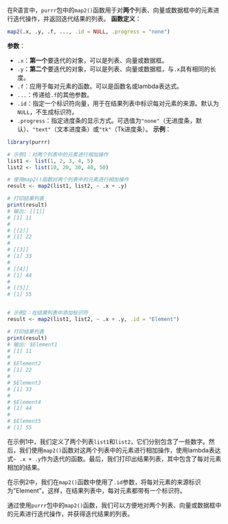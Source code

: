 在R语言中，`purrr`包中的`map2()`函数用于对**两个**列表、向量或数据框中的元素进行迭代操作，并返回迭代结果的列表。
**函数定义**：
```R
map2(.x, .y, .f, ..., .id = NULL, .progress = "none")
```
**参数**：
- `.x`：**第一个**要迭代的对象，可以是列表、向量或数据框。
- `.y`：**第二个**要迭代的对象，可以是列表、向量或数据框，与`.x`具有相同的长度。
- `.f`：应用于每对元素的函数。可以是函数名或lambda表达式。
- `...`：传递给`.f`的其他参数。
- `.id`：指定一个标识符向量，用于在结果列表中标识每对元素的来源。默认为`NULL`，不生成标识符。
- `.progress`：指定进度条的显示方式。可选值为`"none"`（无进度条，默认）、`"text"`（文本进度条）或`"tk"`（Tk进度条）。
**示例**：
```R
library(purrr)

# 示例1：对两个列表中的元素进行相加操作
list1 <- list(1, 2, 3, 4, 5)
list2 <- list(10, 20, 30, 40, 50)

# 使用map2()函数对两个列表中的元素进行相加操作
result <- map2(list1, list2, ~ .x + .y)

# 打印结果列表
print(result)
# 输出: [[1]]
# [1] 11
# 
# [[2]]
# [1] 22
# 
# [[3]]
# [1] 33
# 
# [[4]]
# [1] 44
# 
# [[5]]
# [1] 55


# 示例2：在结果列表中添加标识符
result <- map2(list1, list2, ~ .x + .y, .id = "Element")

# 打印结果列表
print(result)
# 输出: $Element1
# [1] 11
# 
# $Element2
# [1] 22
# 
# $Element3
# [1] 33
# 
# $Element4
# [1] 44
# 
# $Element5
# [1] 55
```

在示例1中，我们定义了两个列表`list1`和`list2`，它们分别包含了一些数字。然后，我们使用`map2()`函数对这两个列表中的元素进行相加操作，使用lambda表达式`~ .x + .y`作为迭代的函数。最后，我们打印出结果列表，其中包含了每对元素相加的结果。

在示例2中，我们在`map2()`函数中使用了`.id`参数，将每对元素的来源标识为"Element"。这样，在结果列表中，每对元素都带有一个标识符。

通过使用`purrr`包中的`map2()`函数，我们可以方便地对两个列表、向量或数据框中的元素进行迭代操作，并获得迭代结果的列表。